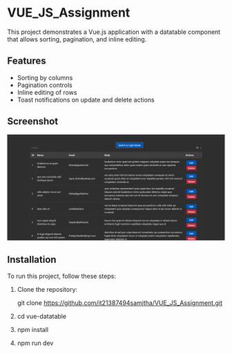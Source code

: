 # VUE_JS_Assignment



This project demonstrates a Vue.js application with a datatable component that allows sorting, pagination, and inline editing.

## Features
- Sorting by columns
- Pagination controls
- Inline editing of rows
- Toast notifications on update and delete actions

## Screenshot
![Screenshot](./vue-datatable/src/assets/image.png)

## Installation
To run this project, follow these steps:

1. Clone the repository:
   
   git clone https://github.com/it21387494samitha/VUE_JS_Assignment.git


2. cd vue-datatable
3. npm install
4. npm run dev

